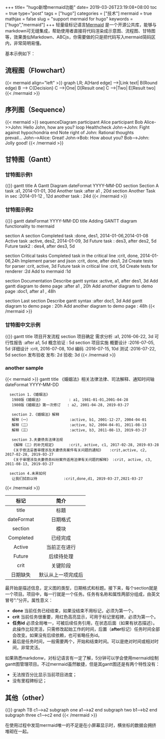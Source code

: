 +++
title= "hugo新增mermaid功能"
date= 2019-03-26T23:19:08+08:00
toc = true
type="post"
tags = ["hugo"]
categories = ["技术"]
mermaid = true
mathjax = false
slug = "support mermaid for hugo"
keywords = ["hugo","mermaid"]
+++
轻量级标记语言[Mermaid][l1] 是一个开源公共库，能够与markdown可无缝集成，帮助使用者直接将代码渲染成示意图、流程图、甘特图等，效果类似Markdown、ABCjs，你需要做的只是把代码写入mermaid简码区内，非常简明易懂。

基本示例如下：
<!--more-->
## 流程图（Flowchart）

{{< mermaid align="left" >}}
graph LR;
    A[Hard edge] -->|Link text| B(Round edge)
    B --> C{Decision}
    C -->|One| D[Result one]
    C -->|Two| E[Result two]
{{< /mermaid >}}


## 序列图（Sequence）

{{< mermaid >}}
sequenceDiagram
    participant Alice
    participant Bob
    Alice->>John: Hello John, how are you?
    loop Healthcheck
        John->John: Fight against hypochondria
    end
    Note right of John: Rational thoughts <br/>prevail...
    John-->Alice: Great!
    John->Bob: How about you?
    Bob-->John: Jolly good!
{{< /mermaid >}}

## 甘特图（Gantt）
### 甘特图示例1
{{<mermaid>}}
gantt
    title A Gantt Diagram
    dateFormat  YYYY-MM-DD
    section Section
    A task           :a1, 2014-01-01, 30d
    Another task     :after a1  , 20d
    section Another
    Task in sec      :2014-01-12  , 12d
    another task      : 24d
{{< /mermaid >}}

### 甘特图示例2
{{<mermaid>}}
gantt
dateFormat  YYYY-MM-DD
title Adding GANTT diagram functionality to mermaid

section A section
Completed task            :done,    des1, 2014-01-06,2014-01-08
Active task               :active,  des2, 2014-01-09, 3d
Future task               :         des3, after des2, 5d
Future task2               :         des4, after des3, 5d

section Critical tasks
Completed task in the critical line :crit, done, 2014-01-06,24h
Implement parser and jison          :crit, done, after des1, 2d
Create tests for parser             :crit, active, 3d
Future task in critical line        :crit, 5d
Create tests for renderer           :2d
Add to mermaid                      :1d

section Documentation
Describe gantt syntax               :active, a1, after des1, 3d
Add gantt diagram to demo page      :after a1  , 20h
Add another diagram to demo page    :doc1, after a1  , 48h

section Last section
Describe gantt syntax               :after doc1, 3d
Add gantt diagram to demo page      : 20h
Add another diagram to demo page    : 48h
{{< /mermaid >}}

### 甘特图中文示例
{{<mermaid>}}
gantt
    title 项目开发流程
    section 项目确定
        需求分析       :a1, 2016-06-22, 3d
        可行性报告     :after a1, 5d
        概念验证       : 5d
    section 项目实施
        概要设计      :2016-07-05, 5d
        详细设计      :crit, 2016-07-08, 10d
        编码          :2016-07-15, 10d
        测试          :2016-07-22, 5d
    section 发布验收
        发布: 2d
        验收: 3d
{{< /mermaid >}}

### another sample
{{< mermaid >}}
gantt
    title 《婚姻法》相关法律法律、司法解释、通知时间轴
    dateFormat  YYYY-MM-DD

      section 1.《婚姻法》
       1980版《婚姻法》            : a1, 1981-01-01,2001-04-28
       1980版《婚姻法》第一次修订   : a2, 2001-04-28, 2019-03-27
    
       section 2.《婚姻法》解释
       解释（一）                  :active, b1, 2001-12-27, 2004-04-01
       解释（二）                  :active, b2, 2004-04-01, 2011-08-13
       解释（三）                  :active, b3, 2011-08-13, 2019-03-27
    
       section 3.夫妻债务法律法规
       《解释（二）的补充规定》      :crit, active, c1, 2017-02-28, 2019-03-28
       《关于依法妥善审理涉及夫妻债务案件有关问题的通知》   :crit,active, c2, 2017-02-28, 2019-03-27
       《关于审理涉及夫妻债务纠纷案件适用法律有关问题的解释》 :crit, active, c3, 2011-08-13, 2019-03-27
    
      section 4.未来如何
       让我们拭目以待            :crit,done,d1, 2019-03-27,2021-03-27

{{< /mermaid >}}


| 标记 | 简介 |
| :-:  | :-:  |
| title | 标题 |
| dateFormat | 日期格式 |
| section | 模块 |
| Completed | 已经完成 |
| Active | 当前正在进行 |
| Future | 后续待处理 |
| crit | 关键阶段 |
| 日期缺失 | 默认从上一项完成后 |

最开始是描述信息，定义图的类型，日期格式和标题。接下来，每个section就是一个项目。项目中，每一行就是一个任务。任务有名称和属性两部分组成，由英文冒号”:”分开。属性意义：

*   **done** 当前任务已经结束，如果没结束不用标记，必须为第一个。
*   **crit** 当前任务很重要，用红色高亮显示，可用于标记里程碑，必须为第一个。
*   **任务id** 必须全局唯一，可被后续任务引用，在状态后面（如果有状态描述）。此操作比较灵活，只需修改起始工作的时间，后置（**after**标记）任务时间全部会改变。如果没有后续依赖，也可省略任务id。
*   最后是任务时间，一般需要两个，开始和结束时间。可以是绝对时间或相对时间，非常灵活。

如果熟悉markdonw，对标记语言有一定了解，5分钟可以学会使用mermaid绘制gantt图管理项目。不过mermaid虽然敏捷，但是其gantt图还是有两个特性没有：

* 无法按百分比显示当前项目进度；
* 没有里程碑标记；

## 其他（other）
{{<mermaid>}}
graph TB
    c1-->a2
    subgraph one
    a1-->a2
    end
    subgraph two
    b1-->b2
    end
    subgraph three
    c1-->c2
    end
   {{< /mermaid >}}

在使用过程中发现mermaid唯一的不足是在小屏幕显示时，横坐标的数据会拥挤堆砌在一起。

[l1]: https://mermaidjs.github.io/
